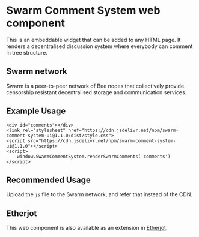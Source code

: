 # Swarm Comment System web component

This is an embeddable widget that can be added to any HTML page. It renders a decentralised discussion system where everybody can comment in tree structure.

## Swarm network

Swarm is a peer-to-peer network of Bee nodes that collectively provide censorship resistant decentralised storage and communication services.
<!-- TODO: fix and extend readme -->
## Example Usage

```
<div id="comments"></div>
<link rel="stylesheet" href="https://cdn.jsdelivr.net/npm/swarm-comment-system-ui@1.1.0/dist/style.css">
<script src="https://cdn.jsdelivr.net/npm/swarm-comment-system-ui@1.1.0"></script>
<script>
    window.SwarmCommentSystem.renderSwarmComments('comments')
</script>
```

## Recommended Usage

Upload the `js` file to the Swarm network, and refer that instead of the CDN.

## Etherjot

This web component is also available as an extension in [Etherjot](https://github.com/ethersphere/etherjot-web).
